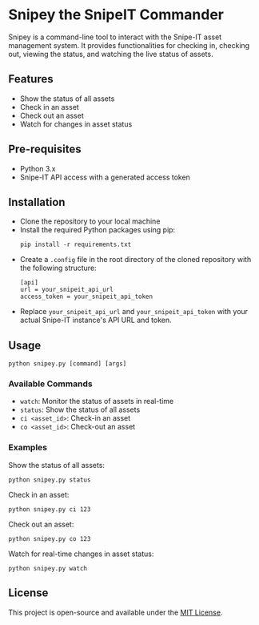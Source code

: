 # Snipey the SnipeIT Commander

Snipey is a command-line tool to interact with the Snipe-IT asset management system. It provides functionalities for checking in, checking out, viewing the status, and watching the live status of assets.

## Features

- Show the status of all assets
- Check in an asset
- Check out an asset
- Watch for changes in asset status

## Pre-requisites 

- Python 3.x
- Snipe-IT API access with a generated access token


## Installation

- Clone the repository to your local machine
- Install the required Python packages using pip:
  ```
  pip install -r requirements.txt
  ```
- Create a `.config` file in the root directory of the cloned repository with the following structure:
  ```
  [api]
  url = your_snipeit_api_url
  access_token = your_snipeit_api_token
  ```
- Replace `your_snipeit_api_url` and `your_snipeit_api_token` with your actual Snipe-IT instance's API URL and token.

## Usage

```
python snipey.py [command] [args]
```

### Available Commands

- `watch`: Monitor the status of assets in real-time
- `status`: Show the status of all assets
- `ci <asset_id>`: Check-in an asset
- `co <asset_id>`: Check-out an asset

### Examples

Show the status of all assets:
```
python snipey.py status
```

Check in an asset:
```
python snipey.py ci 123
```

Check out an asset:
```
python snipey.py co 123
```

Watch for real-time changes in asset status:
```
python snipey.py watch
```

## License

This project is open-source and available under the [MIT License](LICENSE).

